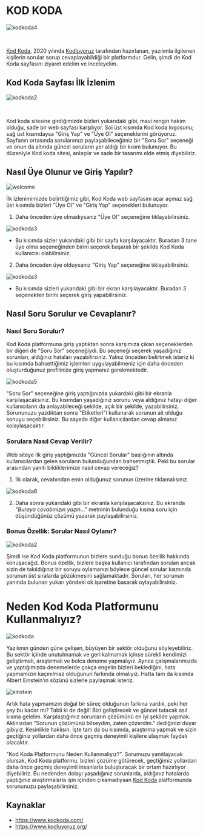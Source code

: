# KOD KODA



![kodkoda4 ](figures/kodkoda4.gif)

​	

[Kod Koda](https://www.kodkoda.com/), 2020 yılında [Kodluyoruz](https://www.kodluyoruz.org/) tarafından hazırlanan, yazılımla ilgilenen kişilerin sorular sorup cevaplayabildiği bir platformdur. Gelin, şimdi de Kod Koda sayfasını ziyaret edelim ve inceleyelim.



## Kod Koda Sayfası İlk İzlenim

![kodkoda2](figures/kodkoda2.png)

​			

Kod koda sitesine girdiğimizde bizleri yukarıdaki gibi, mavi rengin hakim olduğu, sade bir web sayfası karşılıyor. Sol üst kısımda Kod koda logosunu; sağ üst kısımdaysa "Giriş Yap" ve "Üye Ol" seçeneklerini görüyoruz. Sayfanın ortasında sorularımızı paylaşabileceğimiz bir "Soru Sor" seçeneği ve onun da altında güncel soruların yer aldığı bir kısım bulunuyor. Bu düzeniyle Kod koda sitesi, anlaşılır ve sade bir tasarımı elde etmiş diyebiliriz.



## Nasıl Üye Olunur ve Giriş Yapılır?

![welcome](figures/welcome.gif)



İlk izlenimimizde belirttiğimiz gibi, Kod Koda web sayfasını açar açmaz sağ üst kısımda bizleri "Üye Ol" ve "Giriş Yap" seçenekleri bulunuyor. 

1. Daha önceden üye olmadıysanız "Üye Ol" seçeneğine tıklayabilirsiniz.

![kodkoda3](figures/kodkoda3.png)

* Bu kısımda sizler yukarıdaki gibi bir sayfa karşılayacaktır. Buradan 3 tane üye olma seçeneğinden birini seçerek başaralı bir şekilde Kod Koda kullanıcısı olabilirsiniz.



2. Daha önceden üye olduysanız "Giriş Yap" seçeneğine tıklayabilirsiniz.

![kodkoda3](figures/kodkoda3-1606943361749.png)

* Bu kısımda sizleri yukarıdaki gibi bir ekran karşılayacaktır. Buradan 3 seçenekten birini seçerek giriş yapabilirsiniz.



## Nasıl Soru Sorulur ve Cevaplanır?



### Nasıl Soru Sorulur?

Kod Koda platformuna giriş yaptıktan sonra karşımıza çıkan seçeneklerden bir diğeri de "Soru Sor" seçeneğiydi. Bu seçeneği seçerek yaşadığınız sorunları, aldığınız hataları yazabilirsiniz. Yalnız önceden belirtmek isteriz ki bu kısımda bahsettiğimiz işlemleri uygulayabilmeniz için daha önceden oluşturduğunuz profilinize giriş yapmanız gerekmektedir.

![kodkoda5](figures/kodkoda5.png)

"Soru Sor" seçeneğine giriş yaptığınızda yukardaki gibi bir ekranla karşılaşacaksınız. Bu kısımdan yaşadığınız sorunu veya aldığınız hatayı diğer kullanıcıların da anlayabileceği şekilde, açık bir şekilde, yazabilirsiniz. Sorununuzu yazdıktan sonra "Etiketleri"i kullanarak sorunun ait olduğu konuyu seçebilirsiniz. Bu sayede diğer kullanıcılardan cevap almanız kolaylaşacaktır.



### Sorulara Nasıl Cevap Verilir?

Web siteye ilk giriş yaptığımızda "Güncel Sorular" başlığının altında kullanıcılardan gelen soruların bulunduğundan bahsetmiştik. Peki bu sorular arasından yanıtı bildiklerimize nasıl cevap vereceğiz?

1. İlk olarak, cevabından emin olduğunuz sorunun üzerine tıklamalısınız.

![kodkoda6](figures/kodkoda6.png)

2. Daha sonra yukarıdaki gibi bir ekranla karşılaşacaksınız. Bu ekranda *"Buraya cevabınızın yazın..."* metninin bulunduğu kısma soru için düşündüğünüz çözümü yazarak paylaşabilirsiniz.



### Bonus Özellik: Sorular Nasıl Oylanır?

![kodkoda2](figures/kodkoda2.png)



Şimdi ise Kod Koda platformunun bizlere sunduğu bonus özellik hakkında konuşacağız. Bonus özellik, bizlere başka kullanıcı tarafından sorulan ancak sizin de takıldığınız bir soruyu oylamanızı böylece güncel sorular kısmında sorunun üst sıralarda gözükmesini sağlamaktadır. Soruları, her sorunun yanında bulunan yukarı yöndeki ok işaretine basarak oylayabilirsiniz.



# Neden Kod Koda Platformunu Kullanmalıyız?

![kodkoda](figures/kodkoda4.gif)



Yazılımın günden güne gelişen, büyüyen bir sektör olduğunu söyleyebiliriz. Bu sektör içinde unutulmamak ve geri kalmamak içinse sürekli kendimizi geliştirmeli, araştırmalı ve bolca deneme yapmalıyız. Ayrıca çalışmalarımızda ve yaptığımızda denemelerde çokça engelin bizleri beklediğini, hata yapmamızın kaçınılmaz olduğunun farkında olmalıyız. Hatta tam da kısımda Albert Einstein'ın sözünü sizlerle paylaşmak isteriz.

![einstein](figures/einstein.jpg)



Artık hata yapmamızın doğal bir süreç olduğunun farkına vardık, peki her şey bu kadar mı? Tabii ki de değil! Bizi geliştirecek ve güncel tutacak asıl kısma gelelim. Karşılaştığımız sorunların çözümünü en iyi şekilde yapmak. Aklınızdan "Sorunun çözümünü bilseydim, zaten çözerdim." dediğinizi duyar gibiyiz. Kesinlikle haklısın. İşte tam da bu kısımda, araştırma yapmak ve sizin geçtiğiniz yollardan daha önce geçmiş deneyimli kişilere ulaşmak faydalı olacaktır.

"Kod Koda Platformunu Neden Kullanmalıyız?". Sorumuzu yanıtlayacak olursak, Kod Koda platformu, bizleri çözüme götürecek, geçtiğimiz yollardan daha önce geçmiş deneyimli insanlarla buluşturacak bir ortam hazırlıyor diyebiliriz. Bu nedenden dolayı yaşadığınız sorunlarda, aldığınız hatalarda yaptığınız araştırmalarla işin içinden çıkamadıysan [Kod Koda](https://www.kodkoda.com/) platformunda sorununuzu paylaşabilirsiniz.

 

## Kaynaklar
- https://www.kodkoda.com/
- https://www.kodluyoruz.org/